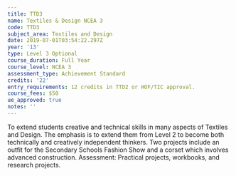 ```yaml
---
title: TTD3
name: Textiles & Design NCEA 3
code: TTD3
subject_area: Textiles and Design
date: 2019-07-01T03:54:22.297Z
year: '13'
type: Level 3 Optional
course_duration: Full Year
course_level: NCEA 3
assessment_type: Achievement Standard
credits: '22'
entry_requirements: 12 credits in TTD2 or HOF/TIC approval.
course_fees: $50
ue_approved: true
notes: ''
---
```

To extend students creative and technical skills in many aspects of Textiles and Design. The emphasis is to extend them from Level 2 to become both technically and creatively independent thinkers. Two projects include an outfit for the Secondary Schools Fashion Show and a corset which involves advanced construction. Assessment: Practical projects, workbooks, and research projects.
